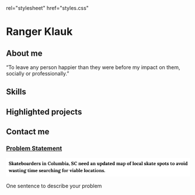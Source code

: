 <!DOCTYPE html>
<html>
	<head>
		<title>CSCE 190: Robert Baily</title>
		<link> rel="stylesheet" href="styles.css"</link>
	</head>
	<body>
		<h1>Ranger Klauk</h1>
		<div class="about">
			<h2>About me</h2>
			<p>“To leave any person happier than they were before my impact on them, socially or professionally.”</p>
		</div>
		<div class="skills">
			<h2>Skills</h2>
		</div>
		<div class="projects">
			<h2>Highlighted projects</h2>
		</div>
		<div class="contact">
			<h2>Contact me</h2>
		</div>
		<div class = "projects">
			<section class="project">
			<a href="files/statement.pdf"><h3>Problem Statement</h3></a>
			<a href="files/statement.pdf"><img src="images/problem.png"></a>
			<p>One sentence to describe your problem</p>
			</section>
			</div>
	</body>
</html>
